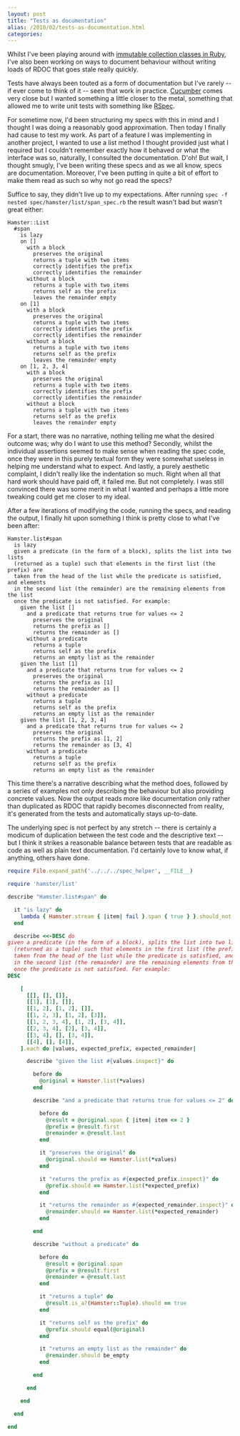 ```yaml
---
layout: post
title: "Tests as documentation"
alias: /2010/02/tests-as-documentation.html
categories:
---
```

Whilst I've been playing around with [immutable collection classes in Ruby](http://github.com/harukizaemon/hamster), I've also been working on ways to document behaviour without writing loads of RDOC that goes stale really quickly.

Tests have always been touted as a form of documentation but I've rarely -- if ever come to think of it -- seen that work in practice. [Cucumber](http://cukes.info/) comes very close but I wanted something a little closer to the metal, something that allowed me to write unit tests with something like [RSpec](http://rspec.info/).

For sometime now, I'd been structuring my specs with this in mind and I thought I was doing a reasonably good approximation. Then today I finally had cause to test my work. As part of a feature I was implementing in another project, I wanted to use a list method I thought provided just what I required but I couldn't remember exactly how it behaved or what the interface was so, naturally, I consulted the documentation. D'oh! But wait, I thought smugly, I've been writing these specs and as we all know, specs are documentation. Moreover, I've been putting in quite a bit of effort to make them read as such so why not go read the specs?

Suffice to say, they didn't live up to my expectations. After running `spec -f nested spec/hamster/list/span_spec.rb` the result wasn't bad but wasn't great either:

``` text
Hamster::List
  #span
    is lazy
    on []
      with a block
        preserves the original
        returns a tuple with two items
        correctly identifies the prefix
        correctly identifies the remainder
      without a block
        returns a tuple with two items
        returns self as the prefix
        leaves the remainder empty
    on [1]
      with a block
        preserves the original
        returns a tuple with two items
        correctly identifies the prefix
        correctly identifies the remainder
      without a block
        returns a tuple with two items
        returns self as the prefix
        leaves the remainder empty
    on [1, 2, 3, 4]
      with a block
        preserves the original
        returns a tuple with two items
        correctly identifies the prefix
        correctly identifies the remainder
      without a block
        returns a tuple with two items
        returns self as the prefix
        leaves the remainder empty
```

For a start, there was no narrative, nothing telling me what the desired outcome was; why do I want to use this method? Secondly, whilst the individual assertions seemed to make sense when reading the spec code, once they were in this purely textual form they were somewhat useless in helping me understand what to expect. And lastly, a purely aesthetic complaint, I didn't really like the indentation so much. Right when all that hard work should have paid off, it failed me. But not completely. I was still convinced there was some merit in what I wanted and perhaps a little more tweaking could get me closer to my ideal.

After a few iterations of modifying the code, running the specs, and reading the output, I finally hit upon something I think is pretty close to what I've been after:

``` text
Hamster.list#span
  is lazy
  given a predicate (in the form of a block), splits the list into two lists
  (returned as a tuple) such that elements in the first list (the prefix) are
  taken from the head of the list while the predicate is satisfied, and elements
  in the second list (the remainder) are the remaining elements from the list
  once the predicate is not satisfied. For example:
    given the list []
      and a predicate that returns true for values <= 2
        preserves the original
        returns the prefix as []
        returns the remainder as []
      without a predicate
        returns a tuple
        returns self as the prefix
        returns an empty list as the remainder
    given the list [1]
      and a predicate that returns true for values <= 2
        preserves the original
        returns the prefix as [1]
        returns the remainder as []
      without a predicate
        returns a tuple
        returns self as the prefix
        returns an empty list as the remainder
    given the list [1, 2, 3, 4]
      and a predicate that returns true for values <= 2
        preserves the original
        returns the prefix as [1, 2]
        returns the remainder as [3, 4]
      without a predicate
        returns a tuple
        returns self as the prefix
        returns an empty list as the remainder
```

This time there's a narrative describing what the method does, followed by a series of examples not only describing the behaviour but also providing concrete values. Now the output reads more like documentation only rather than duplicated as RDOC that rapidly becomes disconnected from reality, it's generated from the tests and automatically stays up-to-date.

The underlying spec is not perfect by any stretch -- there is certainly a modicum of duplication between the test code and the descriptive text -- but I think it strikes a reasonable balance between tests that are readable as code as well as plain text documentation. I'd certainly love to know what, if anything, others have done.

``` ruby
require File.expand_path('../../../spec_helper', __FILE__)

require 'hamster/list'

describe "Hamster.list#span" do

  it "is lazy" do
    lambda { Hamster.stream { |item| fail }.span { true } }.should_not raise_error
  end

  describe <<-DESC do
given a predicate (in the form of a block), splits the list into two lists
  (returned as a tuple) such that elements in the first list (the prefix) are
  taken from the head of the list while the predicate is satisfied, and elements
  in the second list (the remainder) are the remaining elements from the list
  once the predicate is not satisfied. For example:
DESC

    [
      [[], [], []],
      [[1], [1], []],
      [[1, 2], [1, 2], []],
      [[1, 2, 3], [1, 2], [3]],
      [[1, 2, 3, 4], [1, 2], [3, 4]],
      [[2, 3, 4], [2], [3, 4]],
      [[3, 4], [], [3, 4]],
      [[4], [], [4]],
    ].each do |values, expected_prefix, expected_remainder|

      describe "given the list #{values.inspect}" do

        before do
          @original = Hamster.list(*values)
        end

        describe "and a predicate that returns true for values <= 2" do

          before do
            @result = @original.span { |item| item <= 2 }
            @prefix = @result.first
            @remainder = @result.last
          end

          it "preserves the original" do
            @original.should == Hamster.list(*values)
          end

          it "returns the prefix as #{expected_prefix.inspect}" do
            @prefix.should == Hamster.list(*expected_prefix)
          end

          it "returns the remainder as #{expected_remainder.inspect}" do
            @remainder.should == Hamster.list(*expected_remainder)
          end

        end

        describe "without a predicate" do

          before do
            @result = @original.span
            @prefix = @result.first
            @remainder = @result.last
          end

          it "returns a tuple" do
            @result.is_a?(Hamster::Tuple).should == true
          end

          it "returns self as the prefix" do
            @prefix.should equal(@original)
          end

          it "returns an empty list as the remainder" do
            @remainder.should be_empty
          end

        end

      end

    end

  end

end
```
